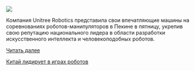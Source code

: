 <!--2025-08-16 06:37:06-->
<div class="yb">
  <div class="rss habr"><img src="https://habrastorage.org/getpro/habr/upload_files/f0e/f91/71f/f0ef9171f5c69b5290e225a7d70cf5b3.webp" /><p>Компания Unitree Robotics&nbsp;представила свои впечатляющие машины на соревнованиях роботов-манипуляторов в Пекине в пятницу, укрепив свою репутацию национального лидера в области разработки искусственного интеллекта и человекоподобных роботов.</p> <a href="https://habr.com/ru/articles/937742/#habracut">Читать далее</a> <p class="titl"><a href="https://habr.com/ru/news/937742/?utm_source=habrahabr&utm_medium=rss&utm_campaign=937742">Китай лидирует в играх роботов</a></p></div>
</div>
